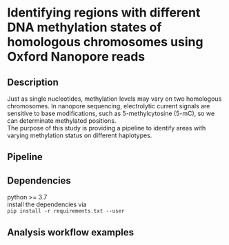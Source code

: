 # Identifying regions with different DNA methylation states of homologous chromosomes using Oxford Nanopore reads  

## Description  

Just as single nucleotides, methylation levels may vary on two homologous chromosomes. In nanopore sequencing, electrolytic current signals are sensitive to base modifications, such as 5-methylcytosine (5-mC), so we can determinate methylated positions.   
The purpose of this study is providing a pipeline to identify areas with varying methylation status on different haplotypes.  

## Pipeline



## Dependencies

python >= 3.7  
install the dependencies via  
```pip install -r requirements.txt --user```  

## Analysis workflow examples
